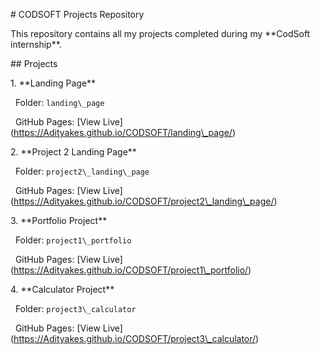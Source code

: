 \# CODSOFT Projects Repository



This repository contains all my projects completed during my \*\*CodSoft internship\*\*.



\## Projects



1\. \*\*Landing Page\*\*  

&nbsp;  Folder: `landing\_page`  

&nbsp;  GitHub Pages: \[View Live](https://Adityakes.github.io/CODSOFT/landing\_page/)



2\. \*\*Project 2 Landing Page\*\*  

&nbsp;  Folder: `project2\_landing\_page`  

&nbsp;  GitHub Pages: \[View Live](https://Adityakes.github.io/CODSOFT/project2\_landing\_page/)



3\. \*\*Portfolio Project\*\*  

&nbsp;  Folder: `project1\_portfolio`  

&nbsp;  GitHub Pages: \[View Live](https://Adityakes.github.io/CODSOFT/project1\_portfolio/)



4\. \*\*Calculator Project\*\*  

&nbsp;  Folder: `project3\_calculator`  

&nbsp;  GitHub Pages: \[View Live](https://Adityakes.github.io/CODSOFT/project3\_calculator/)



